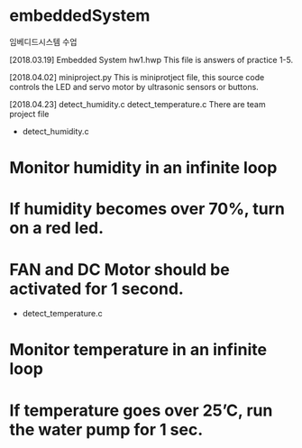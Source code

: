 # embeddedSystem
임베디드시스템 수업

[2018.03.19] Embedded System hw1.hwp
This file is answers of practice 1-5.

[2018.04.02] miniproject.py
This is miniprotject file, this source code controls the LED and servo motor by ultrasonic sensors or buttons.

[2018.04.23] detect_humidity.c	detect_temperature.c
There are team project file
 
 - detect_humidity.c
  # Monitor humidity in an infinite loop
  # If humidity becomes over 70%, turn on a red led.
  # FAN and DC Motor should be activated for 1 second.

 - detect_temperature.c
  # Monitor temperature in an infinite loop
  # If temperature goes over 25’C, run the water pump for 1 sec.
  
